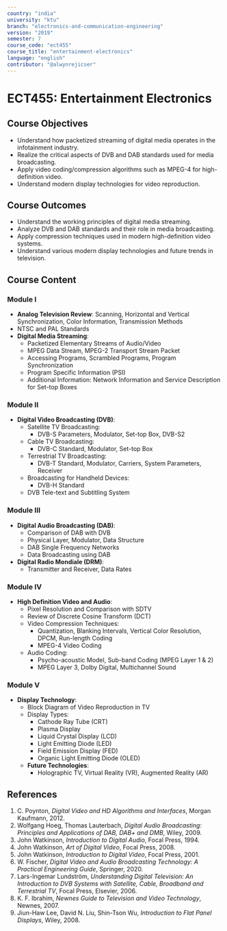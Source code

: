 ```yaml
---
country: "india"
university: "ktu"
branch: "electronics-and-communication-engineering"
version: "2019"
semester: 7
course_code: "ect455"
course_title: "entertainment-electronics"
language: "english"
contributor: "@alwynrejicser"
---
```


# ECT455: Entertainment Electronics

## Course Objectives

- Understand how packetized streaming of digital media operates in the infotainment industry.
- Realize the critical aspects of DVB and DAB standards used for media broadcasting.
- Apply video coding/compression algorithms such as MPEG-4 for high-definition video.
- Understand modern display technologies for video reproduction.

## Course Outcomes

- Understand the working principles of digital media streaming.
- Analyze DVB and DAB standards and their role in media broadcasting.
- Apply compression techniques used in modern high-definition video systems.
- Understand various modern display technologies and future trends in television.

## Course Content

### Module I

- **Analog Television Review**: Scanning, Horizontal and Vertical Synchronization, Color Information, Transmission Methods
- NTSC and PAL Standards
- **Digital Media Streaming**:
  - Packetized Elementary Streams of Audio/Video
  - MPEG Data Stream, MPEG-2 Transport Stream Packet
  - Accessing Programs, Scrambled Programs, Program Synchronization
  - Program Specific Information (PSI)
  - Additional Information: Network Information and Service Description for Set-top Boxes

### Module II

- **Digital Video Broadcasting (DVB)**:
  - Satellite TV Broadcasting:
    - DVB-S Parameters, Modulator, Set-top Box, DVB-S2
  - Cable TV Broadcasting:
    - DVB-C Standard, Modulator, Set-top Box
  - Terrestrial TV Broadcasting:
    - DVB-T Standard, Modulator, Carriers, System Parameters, Receiver
  - Broadcasting for Handheld Devices:
    - DVB-H Standard
  - DVB Tele-text and Subtitling System

### Module III

- **Digital Audio Broadcasting (DAB)**:
  - Comparison of DAB with DVB
  - Physical Layer, Modulator, Data Structure
  - DAB Single Frequency Networks
  - Data Broadcasting using DAB
- **Digital Radio Mondiale (DRM)**:
  - Transmitter and Receiver, Data Rates

### Module IV

- **High Definition Video and Audio**:
  - Pixel Resolution and Comparison with SDTV
  - Review of Discrete Cosine Transform (DCT)
  - Video Compression Techniques:
    - Quantization, Blanking Intervals, Vertical Color Resolution, DPCM, Run-length Coding
    - MPEG-4 Video Coding
  - Audio Coding:
    - Psycho-acoustic Model, Sub-band Coding (MPEG Layer 1 & 2)
    - MPEG Layer 3, Dolby Digital, Multichannel Sound

### Module V

- **Display Technology**:
  - Block Diagram of Video Reproduction in TV
  - Display Types:
    - Cathode Ray Tube (CRT)
    - Plasma Display
    - Liquid Crystal Display (LCD)
    - Light Emitting Diode (LED)
    - Field Emission Display (FED)
    - Organic Light Emitting Diode (OLED)
  - **Future Technologies**:
    - Holographic TV, Virtual Reality (VR), Augmented Reality (AR)

## References

1. C. Poynton, *Digital Video and HD Algorithms and Interfaces*, Morgan Kaufmann, 2012.
2. Wolfgang Hoeg, Thomas Lauterbach, *Digital Audio Broadcasting: Principles and Applications of DAB, DAB+ and DMB*, Wiley, 2009.
3. John Watkinson, *Introduction to Digital Audio*, Focal Press, 1994.
4. John Watkinson, *Art of Digital Video*, Focal Press, 2008.
5. John Watkinson, *Introduction to Digital Video*, Focal Press, 2001.
6. W. Fischer, *Digital Video and Audio Broadcasting Technology: A Practical Engineering Guide*, Springer, 2020.
7. Lars-Ingemar Lundström, *Understanding Digital Television: An Introduction to DVB Systems with Satellite, Cable, Broadband and Terrestrial TV*, Focal Press, Elsevier, 2006.
8. K. F. Ibrahim, *Newnes Guide to Television and Video Technology*, Newnes, 2007.
9. Jiun-Haw Lee, David N. Liu, Shin-Tson Wu, *Introduction to Flat Panel Displays*, Wiley, 2008.

